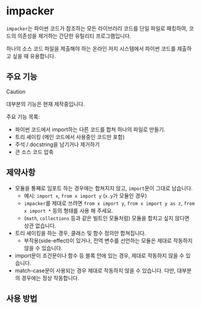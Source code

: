 # impacker

`impacker`는 파이썬 코드가 참조하는 모든 라이브러리 코드를 단일 파일로 패킹하여, 코드의 의존성을 제거하는 간단한 유틸리티 프로그램입니다.

하나의 소스 코드 파일을 제출해야 하는 온라인 저지 시스템에서 파이썬 코드를 제출하고 싶을 때 유용합니다.

## 주요 기능

> [!CAUTION]
> 대부분의 기능은 현재 제작중입니다.

주요 기능 목록:

- 파이썬 코드에서 import하는 다른 코드를 합쳐 하나의 파일로 만들기.
- 트리 셰이킹 (메인 코드에서 사용중인 코드만 포함)
- 주석 / docstring을 남기거나 제거하기
- 큰 소스 코드 압축

## 제약사항

- 모듈을 통째로 임포트 하는 경우에는 합쳐지지 않고, `import`문이 그대로 남습니다.
  - 예시: `import x`, `from x import y` (`x.y`가 모듈인 경우)
  - `impacker`를 제대로 쓰려면 `from x import y`, `from x import y as z`, `from x import *` 등의 형태를 사용 해 주세요.
  - (`math`, `collections` 등과 같은 빌트인 모듈처럼) 모듈을 합치고 싶지 않다면 상관 없습니다.
- 트리 셰이킹을 하는 경우, 클래스 및 함수 정의만 합쳐집니다.
  - 부작용(side-effect)이 있거나, 전역 변수를 선언하는 모듈은 제대로 작동하지 않을 수 있습니다.
- import문이 조건문이나 함수 등 블록 안에 있는 경우, 제대로 작동하지 않을 수 있습니다.
- match-case문이 사용되는 경우 제대로 작동하지 않을 수 있습니다. 다만, 대부분의 경우에는 정상 작동합니다.

## 사용 방법
